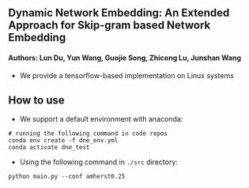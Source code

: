 ## Dynamic Network Embedding: An Extended Approach for Skip-gram based Network Embedding
#### Authors: Lun Du, Yun Wang, Guojie Song, Zhicong Lu, Junshan Wang
- We provide a tensorflow-based implementation on Linux systems
## How to use
- We support a default environment with anaconda:
```shell
# running the following command in code repos
conda env create -f dne_env.yml
conda activate dne_test
```
- Using the following command in `./src` directory:
```shell
python main.py --conf amherst0.25
```
